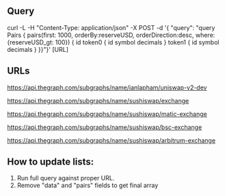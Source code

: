 ## Query

<!-- QUERY ALL PAIRS >$100 USD RESERVES -->

curl -L -H "Content-Type: application/json" -X POST -d '{ "query": "query Pairs { pairs(first: 1000, orderBy:reserveUSD, orderDirection:desc, where: {reserveUSD_gt: 100}) { id token0 { id symbol decimals } token1 { id symbol decimals } }}"}' [URL]

## URLs

<!-- UNISWAP V2 ETH -->

https://api.thegraph.com/subgraphs/name/ianlapham/uniswap-v2-dev

<!-- SUSHISWAP V2 ETH -->

https://api.thegraph.com/subgraphs/name/sushiswap/exchange

<!-- SUSHISWAP V2 POLYGON -->

https://api.thegraph.com/subgraphs/name/sushiswap/matic-exchange

<!-- SUSHISWAP V2 BSC -->

https://api.thegraph.com/subgraphs/name/sushiswap/bsc-exchange

<!-- SUSHISWAP V2 ARBITRUM -->

https://api.thegraph.com/subgraphs/name/sushiswap/arbitrum-exchange

## How to update lists:

1. Run full query against proper URL.
2. Remove "data" and "pairs" fields to get final array
